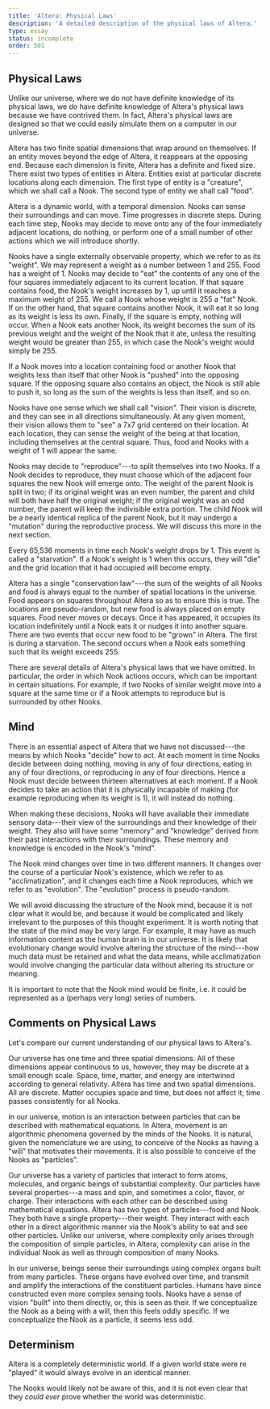 ```yaml
---
title: 'Altera: Physical Laws'
description: 'A detailed description of the physical laws of Altera.'
type: essay
status: incomplete
order: 501
---
```


## Physical Laws

Unlike our universe, where we do not have definite knowledge of its physical laws, we *do* have definite knowledge of Altera's physical laws because we have contrived them.  In fact, Altera's physical laws are designed so that we could easily simulate them on a computer in our universe.

Altera has two finite spatial dimensions that wrap around on themselves.  If an entity moves beyond the edge of Altera, it reappears at the opposing end.  Because each dimension is finite, Altera has a definite and fixed size.  There exist two types of entities in Altera.  Entities exist at particular discrete locations along each dimension.  The first type of entity is a "creature", which we shall call a Nook.  The second type of entity we shall call "food".

Altera is a dynamic world, with a temporal dimension.  Nooks can sense their surroundings and can move.  Time progresses in discrete steps.  During each time step, Nooks may decide to move onto any of the four immediately adjacent locations, do nothing, or perform one of a small number of other actions which we will introduce shortly.

Nooks have a single externally observable property, which we refer to as its "weight".  We may represent a weight as a number between 1 and 255.  Food has a weight of 1.  Nooks may decide to "eat" the contents of any one of the four squares immediately adjacent to its current location.  If that square contains food, the Nook's weight increases by 1, up until it reaches a maximum weight of 255.  We call a Nook whose weight is 255 a "fat" Nook.  If on the other hand, that square contains another Nook, it will eat it so long as its weight is less its own.  Finally, if the square is empty, nothing will occur.  When a Nook eats another Nook, its weight becomes the sum of its previous weight and the weight of the Nook that it ate, unless the resulting weight would be greater than 255, in which case the Nook's weight would simply be 255.

If a Nook moves into a location containing food or another Nook that weights less than itself that other Nook is "pushed" into the opposing square.  If the opposing square also contains an object, the Nook is still able to push it, so long as the sum of the weights is less than itself, and so on.

Nooks have one sense which we shall call "vision".  Their vision is discrete, and they can see in all directions simultaneously.  At any given moment, their vision allows them to "see" a 7x7 grid centered on their location.  At each location, they can sense the weight of the being at that location, including themselves at the central square.  Thus, food and Nooks with a weight of 1 will appear the same.

Nooks may decide to "reproduce"---to split themselves into two Nooks.  If a Nook decides to reproduce, they must choose which of the adjacent four squares the new Nook will emerge onto.  The weight of the parent Nook is split in two; if its original weight was an even number, the parent and child will both have half the original weight; if the original weight was an odd number, the parent will keep the indivisible extra portion.  The child Nook will be a nearly identical replica of the parent Nook, but it may undergo a "mutation" during the reproductive process.  We will discuss this more in the next section.

Every 65,536 moments in time each Nook's weight drops by 1.  This event is called a "starvation".  If a Nook's weight is 1 when this occurs, they will "die" and the grid location that it had occupied will become empty.

Altera has a single "conservation law"---the sum of the weights of all Nooks and food is always equal to the number of spatial locations in the universe.  Food appears on squares throughout Altera so as to ensure this is true.  The locations are pseudo-random, but new food is always placed on empty squares.  Food never moves or decays.  Once it has appeared, it occupies its location indefinitely until a Nook eats it or nudges it into another square.  There are two events that occur new food to be "grown" in Altera.  The first is during a starvation.  The second occurs when a Nook eats something such that its weight exceeds 255.

There are several details of Altera's physical laws that we have omitted.  In particular, the order in which Nook actions occurs, which can be important in certain situations.  For example, if two Nooks of similar weight move into a square at the same time or if a Nook attempts to reproduce but is surrounded by other Nooks.

## Mind

There is an essential aspect of Altera that we have not discussed---the means by which Nooks "decide" how to act.  At each moment in time Nooks decide between doing nothing, moving in any of four directions, eating in any of four directions, or reproducing in any of four directions.  Hence a Nook must decide between thirteen alternatives at each moment.  If a Nook decides to take an action that it is physically incapable of making (for example reproducing when its weight is 1), it will instead do nothing.

When making these decisions, Nooks will have available their immediate sensory data---their view of the surroundings and their knowledge of their weight.  They also will have some "memory" and "knowledge" derived from their past interactions with their surroundings.  These memory and knowledge is encoded in the Nook's "mind".

The Nook mind changes over time in two different manners.  It changes over the course of a particular Nook's existence, which we refer to as "acclimatization", and it changes each time a Nook reproduces, which we refer to as "evolution".  The "evolution" process is pseudo-random.

We will avoid discussing the structure of the Nook mind, because it is not clear what it would be, and because it would be complicated and likely irrelevant to the purposes of this thought experiment.  It is worth noting that the state of the mind may be very large.  For example, it may have as much information content as the human brain is in our universe.  It is likely that evolutionary change would involve altering the structure of the mind---how much data must be retained and what the data means, while acclimatization would involve changing the particular data without altering its structure or meaning.

It is important to note that the Nook mind would be finite, i.e. it could be represented as a (perhaps very long) series of numbers.

## Comments on Physical Laws

Let's compare our current understanding of our physical laws to Altera's.

Our universe has one time and three spatial dimensions.  All of these dimensions appear continuous to us, however, they may be discrete at a small enough scale.  Space, time, matter, and energy are intertwined according to general relativity.  Altera has time and two spatial dimensions.  All are discrete.  Matter occupies space and time, but does not affect it; time passes consistently for all Nooks.

In our universe, motion is an interaction between particles that can be described with mathematical equations.  In Altera, movement is an algorithmic phenomena governed by the minds of the Nooks.  It is natural, given the nomenclature we are using, to conceive of the Nooks as having a "will" that motivates their movements.  It is also possible to conceive of the Nooks as "particles".

Our universe has a variety of particles that interact to form atoms, molecules, and organic beings of substantial complexity.  Our particles have several properties---a mass and spin, and sometimes a color, flavor, or charge.  Their interactions with each other can be described using mathematical equations.  Altera has two types of particles---food and Nook.  They both have a single property---their weight.  They interact with each other in a direct algorithmic manner via the Nook's ability to eat and see other particles.  Unlike our universe, where complexity only arises through the composition of simple particles, in Altera, complexity can arise in the individual Nook as well as through composition of many Nooks.

In our universe, beings sense their surroundings using complex organs built from many particles.  These organs have evolved over time, and transmit and amplify the interactions of the constituent particles.  Humans have since constructed even more complex sensing tools.  Nooks have a sense of vision "built" into them directly, or, this is seen as their.  If we conceptualize the Nook as a being with a will, then this feels oddly specific.  If we conceptualize the Nook as a particle, it seems less odd.

## Determinism

Altera is a completely deterministic world.  If a given world state were re "played" it would always evolve in an identical manner.

The Nooks would likely not be aware of this, and it is not even clear that they *could ever* prove whether the world was deterministic.
